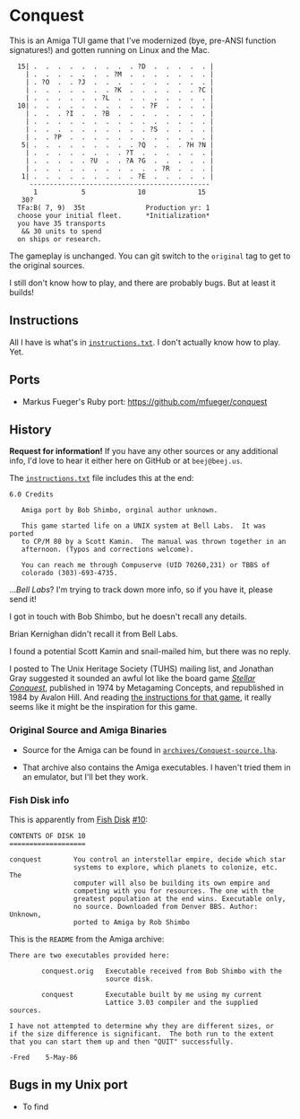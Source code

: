 # Conquest

This is an Amiga TUI game that I've modernized (bye, pre-ANSI function
signatures!) and gotten running on Linux and the Mac.

```
  15| .  .  .  .  .  .  .  .  . ?D  .  .  .  .  . |
    | .  .  .  .  .  .  . ?M  .  .  .  .  .  .  . |
    | . ?O  .  . ?J  .  .  .  .  .  .  .  .  .  . |
    | .  .  .  .  .  .  . ?K  .  .  .  .  .  . ?C |
    | .  .  .  .  .  . ?L  .  .  .  .  .  .  .  . |
  10| .  .  .  .  .  .  .  .  .  . ?F  .  .  .  . |
    | .  .  . ?I  .  . ?B  .  .  .  .  .  .  .  . |
    | .  .  .  .  .  .  .  .  .  .  .  .  .  .  . |
    | .  .  .  .  .  .  .  .  .  . ?S  .  .  .  . |
    | .  . ?P  .  .  .  .  .  .  .  .  .  .  .  . |
   5| .  .  .  .  .  .  .  .  . ?Q  .  .  . ?H ?N |
    | .  .  .  .  .  .  .  . ?T  .  .  .  .  .  . |
    | .  .  .  .  . ?U  .  . ?A ?G  .  .  .  .  . |
    | .  .  .  .  .  .  .  .  .  .  . ?R  .  .  . |
   1| .  .  .  .  .  .  .  .  . ?E  .  .  .  .  . |
     ---------------------------------------------
      1           5             10             15
   30?
  TFa:B( 7, 9)  35t               Production yr: 1
  choose your initial fleet.      *Initialization*
  you have 35 transports
   && 30 units to spend
  on ships or research.
```

The gameplay is unchanged. You can git switch to the `original` tag to
get to the original sources.

I still don't know how to play, and there are probably bugs. But at
least it builds!

## Instructions

All I have is what's in [`instructions.txt`](instructions.txt). I don't
actually know how to play. Yet.

## Ports

* Markus Fueger's Ruby port: https://github.com/mfueger/conquest

## History

**Request for information!** If you have any other sources or any
additional info, I'd love to hear it either here on GitHub or at
`beej@beej.us`.

The [`instructions.txt`](instructions.txt) file includes this at the
end:

```
6.0 Credits

   Amiga port by Bob Shimbo, orginal author unknown.

   This game started life on a UNIX system at Bell Labs.  It was ported
   to CP/M 80 by a Scott Kamin.  The manual was thrown together in an
   afternoon. (Typos and corrections welcome).

   You can reach me through Compuserve (UID 70260,231) or TBBS of
   colorado (303)-693-4735.
```

...*Bell Labs*?  I'm trying to track down more info, so if you have it,
please send it!

I got in touch with Bob Shimbo, but he doesn't recall any details.

Brian Kernighan didn't recall it from Bell Labs.

I found a potential Scott Kamin and snail-mailed him, but there was no
reply.

I posted to The Unix Heritage Society (TUHS) mailing list, and Jonathan
Gray suggested it sounded an awful lot like the board game [_Stellar
Conquest_](https://en.wikipedia.org/wiki/Stellar_Conquest), published in
1974 by Metagaming Concepts, and republished in 1984 by Avalon Hill. And
reading [the instructions for that
game](https://boardgamegeek.com/filepage/232236/rules-to-stellar-conquest-retyped),
it really seems like it might be the inspiration for this game.

### Original Source and Amiga Binaries

* Source for the Amiga can be found in
  [`archives/Conquest-source.lha`](archives/Conquest-source.lha]).

* That archive also contains the Amiga executables. I haven't tried them
  in an emulator, but I'll bet they work.

### Fish Disk info

This is apparently from [Fish
Disk](https://en.wikipedia.org/wiki/Fred_Fish#The_Amiga_Library_Disks)
[#10](https://www.amiga-stuff.com/pd/fish.html):

```
CONTENTS OF DISK 10
===================

conquest        You control an interstellar empire, decide which star
                systems to explore, which planets to colonize, etc. The
                computer will also be building its own empire and
                competing with you for resources. The one with the
                greatest population at the end wins. Executable only,
                no source. Downloaded from Denver BBS. Author: Unknown,
                ported to Amiga by Rob Shimbo
```

This is the `README` from the Amiga archive:

```
There are two executables provided here:

        conquest.orig   Executable received from Bob Shimbo with the
                        source disk.

        conquest        Executable built by me using my current
                        Lattice 3.03 compiler and the supplied sources.

I have not attempted to determine why they are different sizes, or
if the size difference is significant.  The both run to the extent
that you can start them up and then "QUIT" successfully.

-Fred    5-May-86
```

## Bugs in my Unix port

* To find
